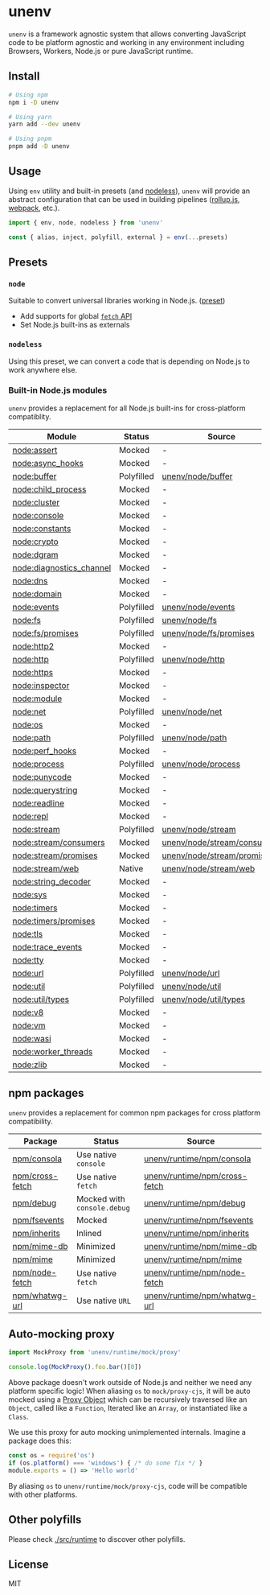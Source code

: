 # unenv

`unenv` is a framework agnostic system that allows converting JavaScript code to be platform agnostic and working in any environment including Browsers, Workers, Node.js or pure JavaScript runtime.

## Install


```bash
# Using npm
npm i -D unenv

# Using yarn
yarn add --dev unenv

# Using pnpm
pnpm add -D unenv
```

## Usage

Using `env` utility and built-in presets (and [nodeless](./src/presets/nodeless.ts)), `unenv` will provide an abstract configuration that can be used in building pipelines ([rollup.js](https://rollupjs.org), [webpack](https://webpack.js.org), etc.).

```js
import { env, node, nodeless } from 'unenv'

const { alias, inject, polyfill, external } = env(...presets)
```

## Presets

### `node`

Suitable to convert universal libraries working in Node.js. ([preset](./src/presets/node.ts))

- Add supports for global [`fetch` API](https://developer.mozilla.org/en-US/docs/Web/API/Fetch_API)
- Set Node.js built-ins as externals

### `nodeless`

Using this preset, we can convert a code that is depending on Node.js to work anywhere else.

### Built-in Node.js modules

`unenv` provides a replacement for all Node.js built-ins for cross-platform compatiblity.

Module | Status | Source
-------|--------|---------------
[node:assert](https://nodejs.org/api/assert.html) | Mocked | -
[node:async_hooks](https://nodejs.org/api/async_hooks.html) | Mocked | -
[node:buffer](https://nodejs.org/api/buffer.html) | Polyfilled | [unenv/node/buffer](./src/runtime/node/buffer)
[node:child_process](https://nodejs.org/api/child_process.html) | Mocked | -
[node:cluster](https://nodejs.org/api/cluster.html) | Mocked | -
[node:console](https://nodejs.org/api/console.html) | Mocked | -
[node:constants](https://nodejs.org/api/constants.html) | Mocked | -
[node:crypto](https://nodejs.org/api/crypto.html) | Mocked | -
[node:dgram](https://nodejs.org/api/dgram.html) | Mocked | -
[node:diagnostics_channel](https://nodejs.org/api/diagnostics_channel.html) | Mocked | -
[node:dns](https://nodejs.org/api/dns.html) | Mocked | -
[node:domain](https://nodejs.org/api/domain.html) | Mocked | -
[node:events](https://nodejs.org/api/events.html) | Polyfilled | [unenv/node/events](./src/runtime/node/events)
[node:fs](https://nodejs.org/api/fs.html) | Polyfilled | [unenv/node/fs](./src/runtime/node/fs)
[node:fs/promises](https://nodejs.org/api/fs/promises.html) | Polyfilled | [unenv/node/fs/promises](./src/runtime/node/fs/promises)
[node:http2](https://nodejs.org/api/http2.html) | Mocked | -
[node:http](https://nodejs.org/api/http.html) | Polyfilled | [unenv/node/http](./src/runtime/node/http)
[node:https](https://nodejs.org/api/https.html) | Mocked | -
[node:inspector](https://nodejs.org/api/inspector.html) | Mocked | -
[node:module](https://nodejs.org/api/module.html) | Mocked | -
[node:net](https://nodejs.org/api/net.html) | Polyfilled | [unenv/node/net](./src/runtime/node/net)
[node:os](https://nodejs.org/api/os.html) | Mocked | -
[node:path](https://nodejs.org/api/path.html) | Polyfilled | [unenv/node/path](./src/runtime/node/path)
[node:perf_hooks](https://nodejs.org/api/perf_hooks.html) | Mocked | -
[node:process](https://nodejs.org/api/process.html) | Polyfilled | [unenv/node/process](./src/runtime/node/process)
[node:punycode](https://nodejs.org/api/punycode.html) | Mocked | -
[node:querystring](https://nodejs.org/api/querystring.html) | Mocked | -
[node:readline](https://nodejs.org/api/readline.html) | Mocked | -
[node:repl](https://nodejs.org/api/repl.html) | Mocked | -
[node:stream](https://nodejs.org/api/stream.html) | Polyfilled | [unenv/node/stream](./src/runtime/node/stream)
[node:stream/consumers](https://nodejs.org/api/stream.html) | Mocked | [unenv/node/stream/consumers](./src/runtime/node/stream/consumers)
[node:stream/promises](https://nodejs.org/api/stream.html) | Mocked | [unenv/node/stream/promises](./src/runtime/node/stream/promises)
[node:stream/web](https://nodejs.org/api/stream.html) | Native | [unenv/node/stream/web](./src/runtime/node/stream/web)
[node:string_decoder](https://nodejs.org/api/string_decoder.html) | Mocked | -
[node:sys](https://nodejs.org/api/sys.html) | Mocked | -
[node:timers](https://nodejs.org/api/timers.html) | Mocked | -
[node:timers/promises](https://nodejs.org/api/timers.html) | Mocked | -
[node:tls](https://nodejs.org/api/tls.html) | Mocked | -
[node:trace_events](https://nodejs.org/api/trace_events.html) | Mocked | -
[node:tty](https://nodejs.org/api/tty.html) | Mocked | -
[node:url](https://nodejs.org/api/url.html) | Polyfilled | [unenv/node/url](./src/runtime/node/url)
[node:util](https://nodejs.org/api/util.html) | Polyfilled | [unenv/node/util](./src/runtime/node/util)
[node:util/types](https://nodejs.org/api/util.html) | Polyfilled | [unenv/node/util/types](./src/runtime/node/util/types)
[node:v8](https://nodejs.org/api/v8.html) | Mocked | -
[node:vm](https://nodejs.org/api/vm.html) | Mocked | -
[node:wasi](https://nodejs.org/api/wasi.html) | Mocked | -
[node:worker_threads](https://nodejs.org/api/worker_threads.html) | Mocked | -
[node:zlib](https://nodejs.org/api/zlib.html) | Mocked | -

## npm packages

`unenv` provides a replacement for common npm packages for cross platform compatibility.

Package | Status | Source
-------|--------|---------------
[npm/consola](https://www.npmjs.com/package/consola) | Use native `console` | [unenv/runtime/npm/consola](./src/runtime/npm/consola.ts)
[npm/cross-fetch](https://www.npmjs.com/package/node-fetch) | Use native `fetch` | [unenv/runtime/npm/cross-fetch](./src/runtime/npm/cross-fetch.ts)
[npm/debug](https://www.npmjs.com/package/debug) | Mocked with `console.debug` | [unenv/runtime/npm/debug](./src/runtime/npm/debug.ts)
[npm/fsevents](https://www.npmjs.com/package/fsevents) | Mocked | [unenv/runtime/npm/fsevents](./src/runtime/npm/fsevents.ts)
[npm/inherits](https://www.npmjs.com/package/inherits) | Inlined | [unenv/runtime/npm/inherits](./src/runtime/npm/inherits.ts)
[npm/mime-db](https://www.npmjs.com/package/mime-db) | Minimized | [unenv/runtime/npm/mime-db](./src/runtime/npm/mime-db.ts)
[npm/mime](https://www.npmjs.com/package/mime) | Minimized | [unenv/runtime/npm/mime](./src/runtime/npm/mime.ts)
[npm/node-fetch](https://www.npmjs.com/package/node-fetch) | Use native `fetch` | [unenv/runtime/npm/node-fetch](./src/runtime/npm/node-fetch.ts)
[npm/whatwg-url](https://www.npmjs.com/package/whatwg-url) | Use native `URL` | [unenv/runtime/npm/whatwg-url](./src/runtime/npm/whatwg-url.ts)

## Auto-mocking proxy

```js
import MockProxy from 'unenv/runtime/mock/proxy'

console.log(MockProxy().foo.bar()[0])
```



Above package doesn't work outside of Node.js and neither we need any platform specific logic! When aliasing `os` to `mock/proxy-cjs`, it will be auto mocked using a [Proxy Object](https://developer.mozilla.org/en-US/docs/Web/JavaScript/Reference/Global_Objects/Proxy) which can be recursively traversed like an `Object`, called like a `Function`, Iterated like an `Array`, or instantiated like a `Class`.

We use this proxy for auto mocking unimplemented internals. Imagine a package does this:

```js
const os = require('os')
if (os.platform() === 'windows') { /* do some fix */ }
module.exports = () => 'Hello world'
```

By aliasing `os` to `unenv/runtime/mock/proxy-cjs`, code will be compatible with other platforms.

## Other polyfills

Please check [./src/runtime](./src/runtime) to discover other polyfills.

## License

MIT
